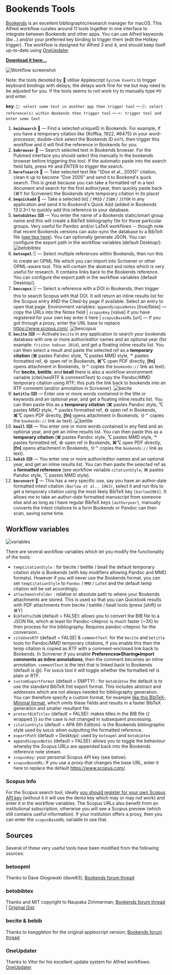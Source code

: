 # Bookends Tools

[Bookends](http://www.sonnysoftware.com/) is an excellent bibliographic/research manager for macOS. This Alfred workflow curates around 11 tools together in one interface to integrate between Bookends and other apps. You can use Alfred keywords (*be…*) and/or your preferred key binding to trigger them (edit the Hotkey trigger). The workflow is designed for Alfred 3 and 4, and should keep itself up-to-date using [OneUpdater](https://github.com/vitorgalvao/alfred-workflows/tree/master/OneUpdater).

[**Download it here…**](https://raw.githubusercontent.com/iandol/bookends-tools/master/bookends-tools.alfredworkflow)

![Workflow screenshot](https://raw.githubusercontent.com/iandol/bookends-tools/master/images/workflow.png)

Note: the tools denoted by 📄 utilise Applescript `System Events` to trigger keyboard bindings with delays; the delays work fine for me but may need to be adjusted for you. If the tools seems to not work try to manually type <kbd>⌘</kbd><kbd>V</kbd> and enter.

**key**: `📄: select some text in another app then trigger tool` — `🗄: select reference(s) within Bookends then trigger tool` — `⌨: trigger tool and enter some text`  

1. **`beidsearch`** 📄 — Find a selected uniqueID in Bookends. For example, if you have a temporary citation like {Koffka, 1922, #6475} in your word-processor, double-click select the Bookends ID `6475`, then trigger this workflow and it will find the reference in Bookends for you.
2. **`bebrowser`** 📄 — Search selected text in Bookends browser. For the Pubmed interface you should select this manually in the bookends browser before triggering this tool. If the automatic paste into the search field fails, press <kbd>⌘</kbd><kbd>V</kbd> and ENTER to trigger the search.
3. **`berefsearch`** 📄 — Take selected text like "(Doe et al., 2005)" citation, clean it up to become "Doe 2005" and send it to Bookend's quick search. This is great because you can take a formatted ref in a text document and search for the first author/year, then quickly paste back (⌘Y for Scrivener) the Bookends style temporary citation in its place!
4. **`bequickadd`** 📄 — Take a selected `DOI` / `PMID` / `ISBN` / `JSTOR` in any application and send it to Bookend's Quick Add (added in Bookends 13.0.3+) to quickly add this reference to your database.
5. **`betobibtex`** ⌨ — You enter the name of a Bookends static/smart group name and this will create a BibTeX bibliography file for those particular groups. Very useful for Pandoc and/or LaTeX workflows -- though note that recent Bookends versions can auto-sync the database to a BibTeX file ([see tips here](https://www.sonnysoftware.com/phpBB3/viewtopic.php?f=2&t=5647)). You can optionally generate JSON. You can configure the export path in the workflow variables (default Desktop/). ![betobibtex](https://raw.githubusercontent.com/iandol/bookends-tools/master/images/betobibtex.png)
6. **`betoopml`** 🗄 — Select multiple references within Bookends, then run this to create an OPML file which you can import into Scrivener or other OPML-aware tool. This will contain the abstract and notes which is very useful for research. It contains links back to the Bookends reference. You can configure the export path in the workflow variables (default Desktop/).
7.  **`bescopus`** 🗄 — Select a reference with a DOI in Bookends, then trigger this to search Scopus with that DOI.  It will return an inline results list for the Scopus entry AND the Cited-by page if available. Select an entry to open that page. Environment variables: `appendScopusNotes` \[true/false\] — copy the URLs into the Notes field | `scopusKey` \[value\] if you have registered for your own key enter it here | `scopusBaseURL` \[url\] — If you got through a proxy, enter the URL base to replace https://www.scopus.com/. ![bescopus](https://raw.githubusercontent.com/iandol/bookends-tools/master/images/bescopus.png)
8. **`becite`** ⌨ — Activate `becite` in any application to search your bookends database with one or more author/editor names and an optional year (for example: `friston hobson 2014`), and get a floating inline results list. You can then select a result and paste the selected ref as a **temporary citation** (**⌘** pastes Pandoc style, **⌥** pastes MMD style, **⌃** pastes formatted ref, **⇧** open ref in Bookends, **⌘⌥** open PDF directly, **\[fn\]** opens attachment in Bookends, ⇧⌃ copies the `bookends://` link as text). For **becite**, **betitle**. and **beall** there is also a workflow environment variable (citeUsesRTF & commentText) to copy the Pandoc/MMD temporary citation using RTF; this puts the link back to bookends into an RTF comment (and/or annotation in Scrivener).  ![becite](https://raw.githubusercontent.com/iandol/bookends-tools/master/images/becite.png)
9. **`betitle`** ⌨ — Enter one or more words contained in the title or keywords and an optional year, and get a floating inline results list. You can then paste this as a **temporary citation** (**⌘** pastes Pandoc style, **⌥** pastes MMD style, **⌃** pastes formatted ref, **⇧** open ref in Bookends, **⌘⌥** open PDF directly, **\[fn\]** opens attachment in Bookends, ⇧⌃ copies the `bookends://` link as text).  ![betitle](https://raw.githubusercontent.com/iandol/bookends-tools/master/images/betitle.png)
10. **`beall`** ⌨ — You enter one or more words contained in any field and an optional year, and get an inline results list. You can then paste this as a **temporary citation** (**⌘** pastes Pandoc style, **⌥** pastes MMD style, **⌃** pastes formatted ref, **⇧** open ref in Bookends, **⌘⌥** open PDF directly, **\[fn\]** opens attachment in Bookends, ⇧⌃ copies the `bookends://` link as text).  
11. **`bebib`** ⌨ — You enter one or more author/editor names and an optional year, and get an inline results list.  You can then paste the selected ref as a **formatted reference** (see workflow variable `citationStyle`; ⌘ pastes Pandoc style, ⌥ pastes MMD style).  
12.  **`beconvert`** 📄 — This has a very specific use, say you have an author-date formatted intext citation `(Barlow et al., 1963)`, select it and run this to get a temporary citation using the most likely BibTeX key `[barlow1963]`. It allows me to take an author-date formatted manuscript from someone else and as long as I have regular BibTeX keys `[authoryear]`, manually converts the intext citations to a form Bookends or Pandoc can then scan, saving some time.

## Workflow variables

![variables](https://raw.githubusercontent.com/iandol/bookends-tools/master/images/variables.png)  

There are several workflow variables which let you modify the functionality of the tools: 

* `tempCitationStyle` : for becite / betitle / beall the default temporary citation style is Bookends (with key modifiers allowing Pandoc and MMD formats). However if you will never use the Bookends format, you can set `tempCitationStyle` to `Pandoc` / `MMD` / `LaTeX` and the default temp citation will be set accordingly.
* `attachmentsFolder` : relative or absolute path to where your Bookends attachments are stored. This is used so that you can Quicklook results with PDF attachments from becite / betitle / beall tools (press [shift] or ⌘Y)
* `BibTeXtoJSON` (default = FALSE): allows you to convert the BIB file to a JSON file, which at least for Pandoc-citeproc is much faster (~3X) to then process for the bibliography. Requires pandoc-citeproc for the conversion...
* `citeUsesRTF`  (default = FALSE) & `commentText`: for the `becite` and `betitle` tools for Pandoc/MMD temporary citations, if you enable this then the temp citation is copied as RTF with a comment-enclosed link back to Bookends. In Scrivener if you enable **Preferences▸Sharing▸Import comments as inline annotations**, then the comment becomes an inline annotation. `commentText` is the text that is linked back to Bookends (default is @). For `bebib` tool it will toggle whether the formatted ref is plain or RTF.
* `customExportFormat` (default = EMPTY) : for `betobibtex` the default is to use the standard BibTeX.fmt export format. This includes abstract and addresses which are not always needed for bibliography generation. You can therefore specify a custom format, for example [like this BibTeX-Minimal format](https://gist.github.com/iandol/b8649aa8375e59902f88f00c3c64c294), which omits these fields and results in a faster BibTeX generation and smaller resultant file.
* `protectBibTitles`  (default = FALSE): makes titles in the BIB file {{ wrapped }} so the case is not changed in subsequent processing.
* `citationStyle`  (default = APA 6th Edition): is the Bookends bibliographic style used by `bebib` when outputting the formatted reference.
* `exportPath`  (default = Desktop): used by `betoopml` and `betobibtex`
* `appendScopusNotes` (default = FALSE): allows you to toggle the behaviour whereby the Scopus URLs are appended back into the Bookends reference note stream. 
* `scopusKey`: your personal Scopus API key (see below).
* `scopusBaseURL`: If you use a proxy that changes the base URL, enter it here to replace the default <https://www.scopus.com/>.

### Scopus Info
For the Scopus search tool, ideally [you should register for your own Scopus API key](https://dev.elsevier.com/) (without it it will use the demo key which may or may not work) and enter it in the workflow variables. The Scopus URLs also benefit from an institutional subscription, otherwise you will see a Scopus preview (which still contains useful information). If your institution offers a proxy, then you can enter the `scopusBaseURL` variable to use that.

## Sources
Several of these very useful tools have been modified from the following sources:

### betoopml
Thanks to Dave Glogowski (dave83); [Bookends forum thread](https://www.sonnysoftware.com/phpBB3/viewtopic.php?f=6&t=3882)

### betobibtex
Thanks and MIT copyright to Naupaka Zimmerman; [Bookends forum thread](https://www.sonnysoftware.com/phpBB3/viewtopic.php?f=6&t=4246) | [Original Gist](https://gist.github.com/naupaka/3637da8f1449a279a79e643575a7c2e1)

### becite & bebib
Thanks to kseggleton for the original applescript version; [Bookends forum thread](https://www.sonnysoftware.com/phpBB3/viewtopic.php?f=6&t=4051)

### OneUpdater
Thanks to Vitor for his excellent update system for Alfred workflows: [OneUpdater](https://github.com/vitorgalvao/alfred-workflows/tree/master/OneUpdater)

